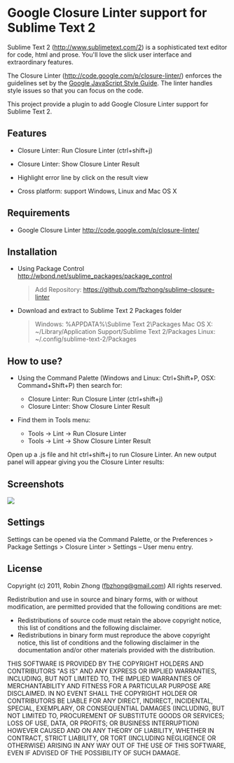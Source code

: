Google Closure Linter support for Sublime Text 2
========================

Sublime Text 2 (http://www.sublimetext.com/2) is a sophisticated text editor for code, html and prose. You'll love the slick user interface and extraordinary features.

The Closure Linter (http://code.google.com/p/closure-linter/) enforces the guidelines set by the [Google JavaScript Style Guide](http://google-styleguide.googlecode.com/svn/trunk/javascriptguide.xml). The linter handles style issues so that you can focus on the code.

This project provide a plugin to add Google Closure Linter support for Sublime Text 2.

Features
-------------

- Closure Linter: Run Closure Linter (ctrl+shift+j)

- Closure Linter: Show Closure Linter Result

- Highlight error line by click on the result view

- Cross platform: support Windows, Linux and Mac OS X

Requirements
-------------

- Google Closure Linter http://code.google.com/p/closure-linter/

Installation
-------------

- Using Package Control http://wbond.net/sublime_packages/package_control
    > Add Repository: https://github.com/fbzhong/sublime-closure-linter

- Download and extract to Sublime Text 2 Packages folder
    > Windows:  %APPDATA%\Sublime Text 2\Packages
    > Mac OS X: ~/Library/Application Support/Sublime Text 2/Packages
    > Linux:    ~/.config/sublime-text-2/Packages

How to use?
-------------

- Using the Command Palette (Windows and Linux: Ctrl+Shift+P, OSX: Command+Shift+P) then search for:

    - Closure Linter: Run Closure Linter (ctrl+shift+j)
    - Closure Linter: Show Closure Linter Result

- Find them in Tools menu:
    - Tools -> Lint -> Run Closure Linter
    - Tools -> Lint -> Show Closure Linter Result

Open up a .js file and hit ctrl+shift+j to run Closure Linter. An new output panel will appear giving you the Closure Linter results:

Screenshots
-------------

![](https://github.com/fbzhong/sublime-closure-linter/raw/master/images/screenshot.png)

Settings
-------------

Settings can be opened via the Command Palette, or the Preferences > Package Settings > Closure Linter > Settings – User menu entry.

License
-------------

Copyright (c) 2011, Robin Zhong (fbzhong@gmail.com)
All rights reserved.

Redistribution and use in source and binary forms, with or without modification, are permitted provided that the following conditions are met:

- Redistributions of source code must retain the above copyright notice, this list of conditions and the following disclaimer.
- Redistributions in binary form must reproduce the above copyright notice, this list of conditions and the following disclaimer in the documentation and/or other materials provided with the distribution.

THIS SOFTWARE IS PROVIDED BY THE COPYRIGHT HOLDERS AND CONTRIBUTORS "AS IS" AND ANY EXPRESS OR IMPLIED WARRANTIES, INCLUDING, BUT NOT LIMITED TO, THE IMPLIED WARRANTIES OF MERCHANTABILITY AND FITNESS FOR A PARTICULAR PURPOSE ARE DISCLAIMED. IN NO EVENT SHALL THE COPYRIGHT HOLDER OR CONTRIBUTORS BE LIABLE FOR ANY DIRECT, INDIRECT, INCIDENTAL, SPECIAL, EXEMPLARY, OR CONSEQUENTIAL DAMAGES (INCLUDING, BUT NOT LIMITED TO, PROCUREMENT OF SUBSTITUTE GOODS OR SERVICES; LOSS OF USE, DATA, OR PROFITS; OR BUSINESS INTERRUPTION) HOWEVER CAUSED AND ON ANY THEORY OF LIABILITY, WHETHER IN CONTRACT, STRICT LIABILITY, OR TORT (INCLUDING NEGLIGENCE OR OTHERWISE) ARISING IN ANY WAY OUT OF THE USE OF THIS SOFTWARE, EVEN IF ADVISED OF THE POSSIBILITY OF SUCH DAMAGE.
